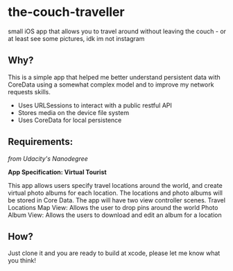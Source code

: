 the-couch-traveller
===================

small iOS app that allows you to travel around without leaving the couch - or at least see some pictures, idk im not instagram

Why?
------

This is a simple app that helped me better understand persistent data with CoreData using a somewhat complex model and to improve my network requests skills.

* Uses URLSessions to interact with a public restful API
* Stores media on the device file system
* Uses CoreData for local persistence

Requirements:
------------
*from Udacity's Nanodegree*

**App Specification: Virtual Tourist**

This app allows users specify travel locations around the world, and create virtual photo albums for each location. 
The locations and photo albums will be stored in Core Data.
The app will have two view controller scenes.
Travel Locations Map View: Allows the user to drop pins around the world
Photo Album View: Allows the users to download and edit an album for a location

How?
----

Just clone it and you are ready to build at xcode, please let me know what you think!


